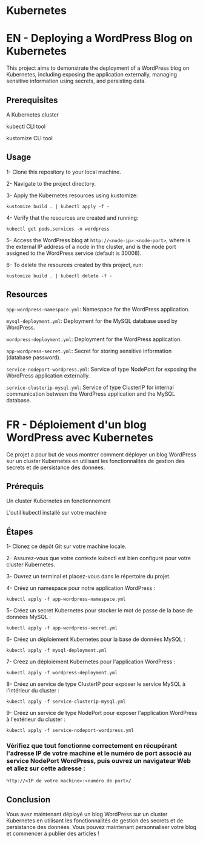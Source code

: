 # Kubernetes

# EN - Deploying a WordPress Blog on Kubernetes
This project aims to demonstrate the deployment of a WordPress blog on Kubernetes, including exposing the application externally, managing sensitive information using secrets, and persisting data.

## Prerequisites
A Kubernetes cluster

kubectl CLI tool

kustomize CLI tool

## Usage
1- Clone this repository to your local machine.

2- Navigate to the project directory.

3- Apply the Kubernetes resources using kustomize:

`kustomize build . | kubectl apply -f -`

4- Verify that the resources are created and running:

`kubectl get pods,services -n wordpress`

5- Access the WordPress blog at `http://<node-ip>:<node-port>`, where <node-ip> is the external IP address of a node in the cluster, and <node-port> is the node port assigned to the WordPress service (default is 30008).

6- To delete the resources created by this project, run:

`kustomize build . | kubectl delete -f -`

## Resources
`app-wordpress-namespace.yml`: Namespace for the WordPress application.

`mysql-deployment.yml`: Deployment for the MySQL database used by WordPress.

`wordpress-deployment.yml`: Deployment for the WordPress application.

`app-wordpress-secret.yml`: Secret for storing sensitive information (database password).

`service-nodeport-wordpress.yml`: Service of type NodePort for exposing the WordPress application externally.

`service-clusterip-mysql.yml`: Service of type ClusterIP for internal communication between the WordPress application and the MySQL database.


# FR - Déploiement d'un blog WordPress avec Kubernetes
Ce projet a pour but de vous montrer comment déployer un blog WordPress sur un cluster Kubernetes en utilisant les fonctionnalités de gestion des secrets et de persistance des données.

## Prérequis
Un cluster Kubernetes en fonctionnement

L'outil kubectl installé sur votre machine

## Étapes

1- Clonez ce dépôt Git sur votre machine locale.

2- Assurez-vous que votre contexte kubectl est bien configuré pour votre cluster Kubernetes.

3- Ouvrez un terminal et placez-vous dans le répertoire du projet.

4- Créez un namespace pour notre application WordPress :

`kubectl apply -f app-wordpress-namespace.yml`

5- Créez un secret Kubernetes pour stocker le mot de passe de la base de données MySQL :

`kubectl apply -f app-wordpress-secret.yml`

6- Créez un déploiement Kubernetes pour la base de données MySQL :

`kubectl apply -f mysql-deployment.yml`

7- Créez un déploiement Kubernetes pour l'application WordPress :

`kubectl apply -f wordpress-deployment.yml`

8- Créez un service de type ClusterIP pour exposer le service MySQL à l'intérieur du cluster :

`kubectl apply -f service-clusterip-mysql.yml`

9- Créez un service de type NodePort pour exposer l'application WordPress à l'extérieur du cluster :

`kubectl apply -f service-nodeport-wordpress.yml`

### Vérifiez que tout fonctionne correctement en récupérant l'adresse IP de votre machine et le numéro de port associé au service NodePort WordPress, puis ouvrez un navigateur Web et allez sur cette adresse :

`http://<IP de votre machine>:<numéro de port>/`

## Conclusion
Vous avez maintenant déployé un blog WordPress sur un cluster Kubernetes en utilisant les fonctionnalités de gestion des secrets et de persistance des données. Vous pouvez maintenant personnaliser votre blog et commencer à publier des articles !


